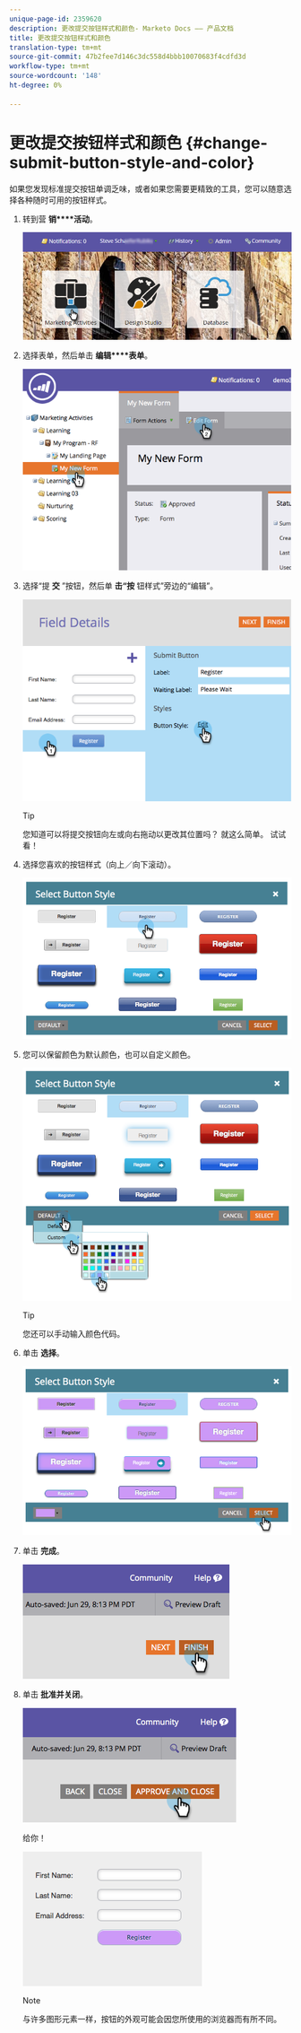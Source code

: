 ```yaml
---
unique-page-id: 2359620
description: 更改提交按钮样式和颜色- Marketo Docs —— 产品文档
title: 更改提交按钮样式和颜色
translation-type: tm+mt
source-git-commit: 47b2fee7d146c3dc558d4bbb10070683f4cdfd3d
workflow-type: tm+mt
source-wordcount: '148'
ht-degree: 0%

---
```



# 更改提交按钮样式和颜色 {#change-submit-button-style-and-color}

如果您发现标准提交按钮单调乏味，或者如果您需要更精致的工具，您可以随意选择各种随时可用的按钮样式。

1. 转到营 **销****活动**。

   ![](assets/login-marketing-activities-3.png)

1. 选择表单，然后单击 **编辑****表单**。

   ![](assets/image2014-9-15-16-3a54-3a36.png)

1. 选择“提 **交** ”按钮，然后单 **击“按** 钮样式”旁边的“编辑”。

   ![](assets/image2014-9-15-16-3a54-3a56.png)

   >[!TIP]
   >
   >您知道可以将提交按钮向左或向右拖动以更改其位置吗？ 就这么简单。 试试看！

1. 选择您喜欢的按钮样式（向上／向下滚动）。

   ![](assets/image2014-9-15-16-3a55-3a30.png)

1. 您可以保留颜色为默认颜色，也可以自定义颜色。

   ![](assets/image2014-9-15-16-3a56-3a0.png)

   >[!TIP]
   >
   >您还可以手动输入颜色代码。

1. 单击 **选择**。

   ![](assets/image2014-9-15-16-3a56-3a37.png)

1. 单击 **完成**。

   ![](assets/image2014-9-15-16-3a56-3a52.png)

1. 单击 **批准并关闭**。

   ![](assets/image2014-9-15-16-3a57-3a10.png)

   给你！

   ![](assets/image2014-9-15-16-3a57-3a17.png)

   >[!NOTE]
   >
   >与许多图形元素一样，按钮的外观可能会因您所使用的浏览器而有所不同。

